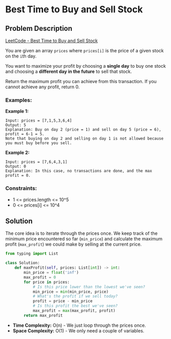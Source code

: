 # Best Time to Buy and Sell Stock

## Problem Description

[LeetCode - Best Time to Buy and Sell Stock](https://leetcode.com/problems/best-time-to-buy-and-sell-stock/)

You are given an array `prices` where `prices[i]` is the price of a given stock on the `i`th day.

You want to maximize your profit by choosing a **single day** to buy one stock and choosing a **different day in the future** to sell that stock.

Return the maximum profit you can achieve from this transaction. If you cannot achieve any profit, return 0.

### Examples:

**Example 1:**
```
Input: prices = [7,1,5,3,6,4]
Output: 5
Explanation: Buy on day 2 (price = 1) and sell on day 5 (price = 6), profit = 6-1 = 5.
Note that buying on day 2 and selling on day 1 is not allowed because you must buy before you sell.
```

**Example 2:**
```
Input: prices = [7,6,4,3,1]
Output: 0
Explanation: In this case, no transactions are done, and the max profit = 0.
```

### Constraints:

- 1 <= prices.length <= 10^5
- 0 <= prices[i] <= 10^4

## Solution

The core idea is to iterate through the prices once. We keep track of the minimum price encountered so far (`min_price`) and calculate the maximum profit (`max_profit`) we could make by selling at the current price.

```python
from typing import List

class Solution:
    def maxProfit(self, prices: List[int]) -> int:
        min_price = float('inf')
        max_profit = 0
        for price in prices:
            # Is this price lower than the lowest we've seen?
            min_price = min(min_price, price)
            # What's the profit if we sell today?
            profit = price - min_price
            # Is this profit the best we've seen?
            max_profit = max(max_profit, profit)
        return max_profit
```

- **Time Complexity:** O(n) - We just loop through the prices once.
- **Space Complexity:** O(1) - We only need a couple of variables. 